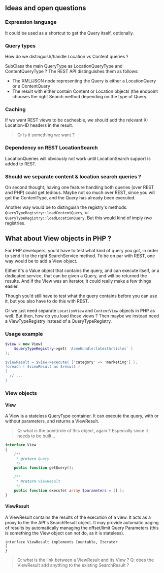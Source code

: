## Ideas and open questions

### Expression language
It could be used as a shortcut to get the Query itself, optionally.

### Query types
How do we distinguish/handle Location vs Content queries ?

SubClass the main QueryType as LocationQueryType and ContentQueryType ? The REST API distinguishes them as follows:
- The XML/JSON node representing the Query is either a LocationQuery or a ContentQuery
- The result with either contain Content or Location objects (the endpoint chooses the right Search method depending on the type of Query.

### Caching
If we want REST views to be cacheable, we should add the relevant X-Location-ID headers in the result.

> Q: Is it something we want ?

### Dependency on REST LocationSearch
LocationQueries will obviously not work until LocationSearch support is added to REST.

### Should we separate content & location search queries ?

On second thought, having one feature handling both queries (over REST and PHP) could get tedious.
Maybe not so much over REST, since you will get the ContentType, and the Query has already been executed.

Another way would be to distinguish the registry's methods: `QueryTypeRegistry::loadContentQuery`, or `QueryTypeRegistry::loadLocationQuery`.
But this would kind of imply *two* registries.

## What about View objects in PHP ?

For PHP developers, you'd have to test what kind of query you got, in order to send it to the right SearchService
method. To be on par with REST, one way would be to add a View object.

Either it's a Value object that contains the query, and can execute itself, or a dedicated service, that can be given a
Query, and will be returned the results. And if the View was an iterator, it could really make a few things easier.

Though you'd still have to test what the query contains before you can use it, but you also have to do this with REST.

Or we just need separate `LocationView` and `ContentView` objects in PHP as well. But then, how do you load those views ?
Then maybe we instead need a ViewTypeRegistry instead of a QueryTypeRegistry.

### Usage example

```php
$view = new View(
    $queryTypeRegistry->get( 'AcmeBundle:latestArticles` )
);

$viewResult = $view->execute( ['category' => 'marketing'] );
foreach ( $viewResult as $result )
{
  // ...
}
```

### View objects

#### View

A View is a stateless QueryType container. It can execute the query, with or without parameters, and returns a ViewResult.

> Q: what is the point/role of this object, again ? Especially since it needs to be built...

```php
interface View
{
    /**
     * @return Query
     */
    public function getQuery();

    /**
     * @return ViewResult
     */
    public function execute( array $parameters = [] );
}
```

#### ViewResult

A ViewResult contains the results of the execution of a view. It acts as a proxy to the the API's SearchResult object.
It may provide automatic paging of results by automatically managing the offset/limit Query Parameters (this is something
the View object can not do, as it is stateless).


```
interface ViewResult implements Countable, Iterator
{
}
```

> Q: what is the link between a ViewResult and its View ?
> Q: does the ViewResult add anything to the existing SearchResult ?
